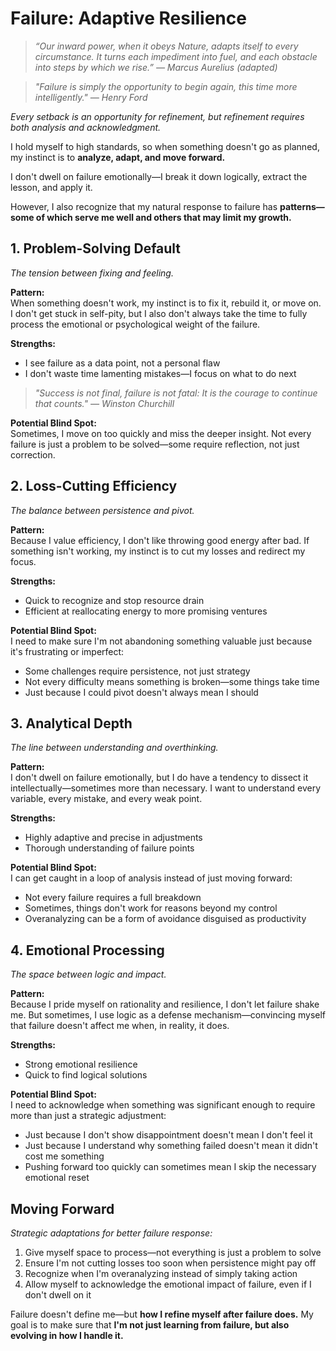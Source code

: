 # Failure: Adaptive Resilience

> *“Our inward power, when it obeys Nature, adapts itself to every circumstance. It turns each impediment into fuel, and each obstacle into steps by which we rise.” — Marcus Aurelius (adapted)*

> *"Failure is simply the opportunity to begin again, this time more intelligently." — Henry Ford*

*Every setback is an opportunity for refinement, but refinement requires both analysis and acknowledgment.*

I hold myself to high standards, so when something doesn't go as planned, my instinct is to **analyze, adapt, and move forward.**

I don't dwell on failure emotionally—I break it down logically, extract the lesson, and apply it.

However, I also recognize that my natural response to failure has **patterns—some of which serve me well and others that may limit my growth.**

## 1. Problem-Solving Default

*The tension between fixing and feeling.*

**Pattern:**  
When something doesn't work, my instinct is to fix it, rebuild it, or move on. I don't get stuck in self-pity, but I also don't always take the time to fully process the emotional or psychological weight of the failure.

**Strengths:**
- I see failure as a data point, not a personal flaw
- I don't waste time lamenting mistakes—I focus on what to do next

> *"Success is not final, failure is not fatal: It is the courage to continue that counts." — Winston Churchill*

**Potential Blind Spot:**  
Sometimes, I move on too quickly and miss the deeper insight. Not every failure is just a problem to be solved—some require reflection, not just correction.

## 2. Loss-Cutting Efficiency

*The balance between persistence and pivot.*

**Pattern:**  
Because I value efficiency, I don't like throwing good energy after bad. If something isn't working, my instinct is to cut my losses and redirect my focus.

**Strengths:**
- Quick to recognize and stop resource drain
- Efficient at reallocating energy to more promising ventures

**Potential Blind Spot:**  
I need to make sure I'm not abandoning something valuable just because it's frustrating or imperfect:
- Some challenges require persistence, not just strategy
- Not every difficulty means something is broken—some things take time
- Just because I could pivot doesn't always mean I should

## 3. Analytical Depth

*The line between understanding and overthinking.*

**Pattern:**  
I don't dwell on failure emotionally, but I do have a tendency to dissect it intellectually—sometimes more than necessary. I want to understand every variable, every mistake, and every weak point.

**Strengths:**
- Highly adaptive and precise in adjustments
- Thorough understanding of failure points

**Potential Blind Spot:**  
I can get caught in a loop of analysis instead of just moving forward:
- Not every failure requires a full breakdown
- Sometimes, things don't work for reasons beyond my control
- Overanalyzing can be a form of avoidance disguised as productivity

## 4. Emotional Processing

*The space between logic and impact.*

**Pattern:**  
Because I pride myself on rationality and resilience, I don't let failure shake me. But sometimes, I use logic as a defense mechanism—convincing myself that failure doesn't affect me when, in reality, it does.

**Strengths:**
- Strong emotional resilience
- Quick to find logical solutions

**Potential Blind Spot:**  
I need to acknowledge when something was significant enough to require more than just a strategic adjustment:
- Just because I don't show disappointment doesn't mean I don't feel it
- Just because I understand why something failed doesn't mean it didn't cost me something
- Pushing forward too quickly can sometimes mean I skip the necessary emotional reset

## Moving Forward

*Strategic adaptations for better failure response:*

1. Give myself space to process—not everything is just a problem to solve
2. Ensure I'm not cutting losses too soon when persistence might pay off
3. Recognize when I'm overanalyzing instead of simply taking action
4. Allow myself to acknowledge the emotional impact of failure, even if I don't dwell on it

Failure doesn't define me—but **how I refine myself after failure does.** My goal is to make sure that **I'm not just learning from failure, but also evolving in how I handle it.**